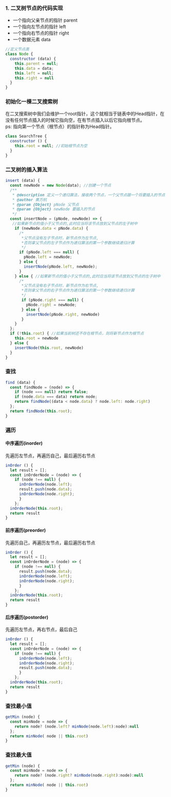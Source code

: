 ### 1. 二叉树节点的代码实现

- 一个指向父亲节点的指针 parent
- 一个指向左节点的指针 left
- 一个指向右节点的指针 right
- 一个数据元素 data

```js
//定义节点类
class Node {
  constructor (data) {
    this.parent = null;
    this.data = data;
    this.left = null;
    this.right = null
  }
}
```

### 初始化一棵二叉搜索树

 在二叉搜索树中我们会维护一个root指针，这个就相当于链表中的Head指针，在没有任何节点插入的时候它指向空，在有节点插入以后它指向根节点。<br/>
 ps: 指向第一个节点（根节点）的指针称为Head指针。

```js
class SearchTree {
  constructor () {
    this.root = null; //初始根节点为空
  }
}
```

### 二叉树的插入算法

```js
insert (data) {
  const newNode = new Node(data); //创建一个节点
  /**
   * @description 定义一个递归算法，接收两个节点，一个父节点跟一个将要插入的节点
   * @author 黄万杭
   * @param {Object} pNode 父节点
   * @param {Object} newNode 要插入的节点
   */
  const insertNode = (pNode, newNode) => {
   //如果新节点的值小于父节点的,此时应当将该节点放到父节点的左子树中
    if (newNode.data < pNode.data) {
      /*
       *父节点没有左子节点时，新节点作为左节点,
       *否则拿父节点的左子节点作为递归算法的第一个参数继续递归计算
       */
      if (pNode.left === null) {
        pNode.left = newNode;
      } else {
        insertNode(pNode.left, newNode);
      }
    } else { //如果新节点的值小于父节点的,此时应当将该节点放到父节点的左子树中
      /*
       *父节点没有右子节点时，新节点作为右节点,
       *否则拿父节点的右子节点作为递归算法的第一个参数继续递归计算
       */
       if (pNode.right === null) {
         pNode.right = newNode;
       } else {
         insertNode(pNode.right, newNode)
       }
    }
  };
  if (!this.root) { //如果当前树还不存在根节点，则将新节点作为根节点
    this.root = newNode
  } else {
    insertNode(this.root, newNode)
  }
}
```

### 查找

```js
find (data) {
  const findNode = (node) => {
    if (node === null) return false;
    if (node.data === data) return node;
    return findNode((data < node.data) ? node.left: node.right)
  };
  return findNode(this.root);
}
```

### 遍历

#### 中序遍历(inorder)

先遍历左节点，再遍历自己，最后遍历右节点

```js
inOrder () {
  let result = [];
  const inOrderNode = (node) => {
    if (node !== null) {
      inOrderNode(node.left);
      result.push(node.data);
      inOrderNode(node.right);
      }
    };
  inOrderNode(this.root);
  return result
}
```

#### 前序遍历(preorder)

先遍历自己，再遍历左节点，最后遍历右节点

```js
inOrder () {
  let result = [];
  const inOrderNode = (node) => {
    if (node !== null) {
      result.push(node.data);
      inOrderNode(node.left);
      inOrderNode(node.right);
      }
    };
  inOrderNode(this.root);
  return result
}
```

#### 后序遍历(postorder)

先遍历左节点，再右节点，最后自己

```js
inOrder () {
  let result = [];
  const inOrderNode = (node) => {
    if (node !== null) {
      inOrderNode(node.left);
      inOrderNode(node.right);
      result.push(node.data);
      }
    };
  inOrderNode(this.root);
  return result
}

```

### 查找最小值

```js
getMin (node) {
  const minNode = node => {
    return node? (node.left? minNode(node.left):node):null
  };
  return minNode( node || this.root)
}
```

### 查找最大值

```js
getMin (node) {
  const minNode = node => {
    return node? (node.right? minNode(node.right):node):null
  };
  return minNode( node || this.root)
}
```
